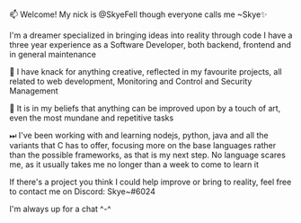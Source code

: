 📫 Welcome! My nick is @SkyeFell though everyone calls me ~Skye✨

I'm a dreamer specialized in bringing ideas into reality through code
I have a three year experience as a Software Developer, both backend, frontend and in general maintenance

🌺 I have knack for anything creative, reflected in my favourite projects, all related to web development, Monitoring and Control and Security Management

💜 It is in my beliefs that anything can be improved upon by a touch of art, even the most mundane and repetitive tasks

⏭ I've been working with and learning nodejs, python, java and all the variants that C has to offer, focusing more on the base languages rather than the possible frameworks, 
   as that is my next step. No language scares me, as it usually takes me no longer than a week to come to learn it

If there's a project you think I could help improve or bring to reality, feel free to contact me on Discord: Skye~#6024 

I'm always up for a chat ^-^
